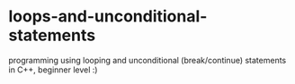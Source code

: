 # loops-and-unconditional-statements
programming using looping and unconditional (break/continue) statements in C++, beginner level :)
